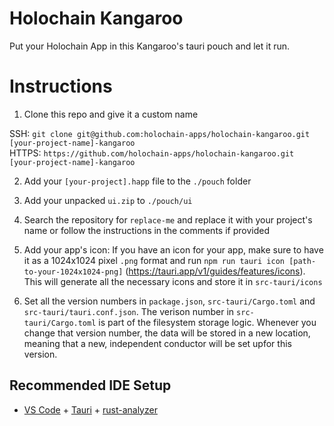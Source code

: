 # Holochain Kangaroo

Put your Holochain App in this Kangaroo's tauri pouch and let it run.


# Instructions

1. Clone this repo and give it a custom name

  SSH: `git clone git@github.com:holochain-apps/holochain-kangaroo.git [your-project-name]-kangaroo`<br>
  HTTPS: `https://github.com/holochain-apps/holochain-kangaroo.git [your-project-name]-kangaroo`

2. Add your `[your-project].happ` file to the `./pouch` folder

3. Add your unpacked `ui.zip` to `./pouch/ui`

4. Search the repository for `replace-me` and replace it with your project's name or follow the instructions in the comments if provided

5. Add your app's icon: If you have an icon for your app, make sure to have it as a 1024x1024 pixel `.png` format and run `npm run tauri icon [path-to-your-1024x1024-png]` (https://tauri.app/v1/guides/features/icons). This will generate all the necessary icons and store it in `src-tauri/icons`

6. Set all the version numbers in `package.json`, `src-tauri/Cargo.toml` and `src-tauri/tauri.conf.json`. The verison number in `src-tauri/Cargo.toml` is part of the filesystem storage logic. Whenever you change that version number, the data will be stored in a new location, meaning that a new, independent conductor will be set upfor this version.



## Recommended IDE Setup

- [VS Code](https://code.visualstudio.com/) + [Tauri](https://marketplace.visualstudio.com/items?itemName=tauri-apps.tauri-vscode) + [rust-analyzer](https://marketplace.visualstudio.com/items?itemName=rust-lang.rust-analyzer)
